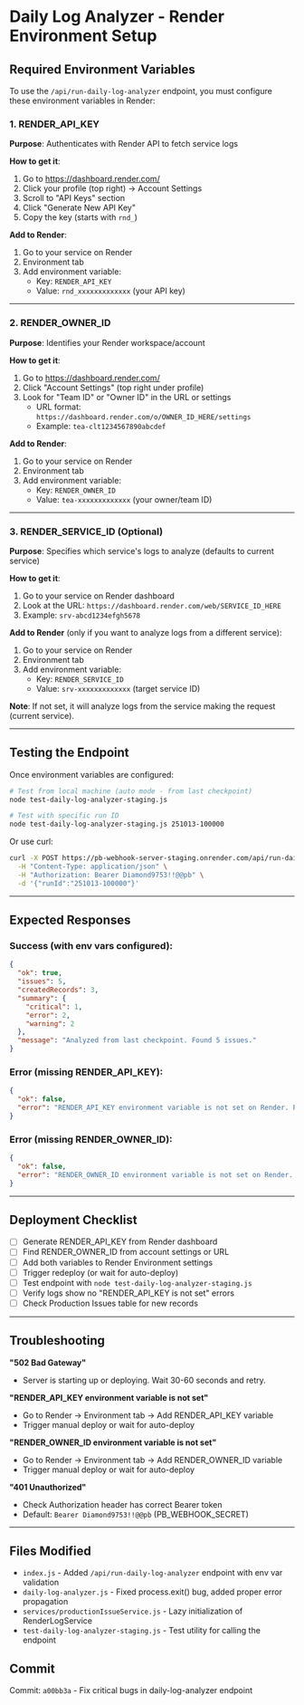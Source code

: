 # Daily Log Analyzer - Render Environment Setup

## Required Environment Variables

To use the `/api/run-daily-log-analyzer` endpoint, you must configure these environment variables in Render:

### 1. RENDER_API_KEY
**Purpose**: Authenticates with Render API to fetch service logs

**How to get it**:
1. Go to https://dashboard.render.com/
2. Click your profile (top right) → Account Settings
3. Scroll to "API Keys" section
4. Click "Generate New API Key"
5. Copy the key (starts with `rnd_`)

**Add to Render**:
1. Go to your service on Render
2. Environment tab
3. Add environment variable:
   - Key: `RENDER_API_KEY`
   - Value: `rnd_xxxxxxxxxxxxx` (your API key)

---

### 2. RENDER_OWNER_ID
**Purpose**: Identifies your Render workspace/account

**How to get it**:
1. Go to https://dashboard.render.com/
2. Click "Account Settings" (top right under profile)
3. Look for "Team ID" or "Owner ID" in the URL or settings
   - URL format: `https://dashboard.render.com/o/OWNER_ID_HERE/settings`
   - Example: `tea-clt1234567890abcdef`

**Add to Render**:
1. Go to your service on Render
2. Environment tab
3. Add environment variable:
   - Key: `RENDER_OWNER_ID`
   - Value: `tea-xxxxxxxxxxxxx` (your owner/team ID)

---

### 3. RENDER_SERVICE_ID (Optional)
**Purpose**: Specifies which service's logs to analyze (defaults to current service)

**How to get it**:
1. Go to your service on Render dashboard
2. Look at the URL: `https://dashboard.render.com/web/SERVICE_ID_HERE`
3. Example: `srv-abcd1234efgh5678`

**Add to Render** (only if you want to analyze logs from a different service):
1. Go to your service on Render
2. Environment tab
3. Add environment variable:
   - Key: `RENDER_SERVICE_ID`
   - Value: `srv-xxxxxxxxxxxxx` (target service ID)

**Note**: If not set, it will analyze logs from the service making the request (current service).

---

## Testing the Endpoint

Once environment variables are configured:

```bash
# Test from local machine (auto mode - from last checkpoint)
node test-daily-log-analyzer-staging.js

# Test with specific run ID
node test-daily-log-analyzer-staging.js 251013-100000
```

Or use curl:
```bash
curl -X POST https://pb-webhook-server-staging.onrender.com/api/run-daily-log-analyzer \
  -H "Content-Type: application/json" \
  -H "Authorization: Bearer Diamond9753!!@@pb" \
  -d '{"runId":"251013-100000"}'
```

---

## Expected Responses

### Success (with env vars configured):
```json
{
  "ok": true,
  "issues": 5,
  "createdRecords": 3,
  "summary": {
    "critical": 1,
    "error": 2,
    "warning": 2
  },
  "message": "Analyzed from last checkpoint. Found 5 issues."
}
```

### Error (missing RENDER_API_KEY):
```json
{
  "ok": false,
  "error": "RENDER_API_KEY environment variable is not set on Render. Please add it in Environment settings."
}
```

### Error (missing RENDER_OWNER_ID):
```json
{
  "ok": false,
  "error": "RENDER_OWNER_ID environment variable is not set on Render. Please add it in Environment settings."
}
```

---

## Deployment Checklist

- [ ] Generate RENDER_API_KEY from Render dashboard
- [ ] Find RENDER_OWNER_ID from account settings or URL
- [ ] Add both variables to Render Environment settings
- [ ] Trigger redeploy (or wait for auto-deploy)
- [ ] Test endpoint with `node test-daily-log-analyzer-staging.js`
- [ ] Verify logs show no "RENDER_API_KEY is not set" errors
- [ ] Check Production Issues table for new records

---

## Troubleshooting

**"502 Bad Gateway"**
- Server is starting up or deploying. Wait 30-60 seconds and retry.

**"RENDER_API_KEY environment variable is not set"**
- Go to Render → Environment tab → Add RENDER_API_KEY variable
- Trigger manual deploy or wait for auto-deploy

**"RENDER_OWNER_ID environment variable is not set"**
- Go to Render → Environment tab → Add RENDER_OWNER_ID variable
- Trigger manual deploy or wait for auto-deploy

**"401 Unauthorized"**
- Check Authorization header has correct Bearer token
- Default: `Bearer Diamond9753!!@@pb` (PB_WEBHOOK_SECRET)

---

## Files Modified
- `index.js` - Added `/api/run-daily-log-analyzer` endpoint with env var validation
- `daily-log-analyzer.js` - Fixed process.exit() bug, added proper error propagation
- `services/productionIssueService.js` - Lazy initialization of RenderLogService
- `test-daily-log-analyzer-staging.js` - Test utility for calling the endpoint

## Commit
Commit: `a00bb3a` - Fix critical bugs in daily-log-analyzer endpoint
